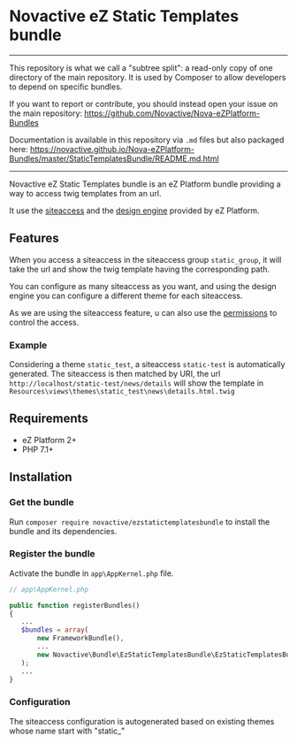 # Novactive eZ Static Templates bundle

----

This repository is what we call a "subtree split": a read-only copy of one directory of the main repository. 
It is used by Composer to allow developers to depend on specific bundles.

If you want to report or contribute, you should instead open your issue on the main repository: https://github.com/Novactive/Nova-eZPlatform-Bundles

Documentation is available in this repository via `.md` files but also packaged here: https://novactive.github.io/Nova-eZPlatform-Bundles/master/StaticTemplatesBundle/README.md.html

----

Novactive eZ Static Templates bundle is an eZ Platform bundle providing a way to access twig templates from an url.

It use the [siteaccess](https://doc.ezplatform.com/en/latest/guide/siteaccess/) and the [design engine](https://doc.ezplatform.com/en/latest/guide/design_engine/) provided by eZ Platform.

## Features

When you access a siteaccess in the siteaccess group `static_group`, it will take the url and show the twig template having the corresponding path.

You can configure as many siteaccess as you want, and using the design engine you can configure a different theme for each siteaccess.

As we are using the siteaccess feature, u can also use the [permissions](https://doc.ezplatform.com/en/latest/guide/permissions/) to control the access.

### Example

Considering a theme `static_test`, a siteaccess `static-test` is automatically generated. The siteaccess is then matched by URI, the url `http://localhost/static-test/news/details` will show the template in `Resources\views\themes\static_test\news\details.html.twig`

## Requirements

* eZ Platform 2+
* PHP 7.1+

## Installation

### Get the bundle

Run `composer require novactive/ezstatictemplatesbundle` to install the bundle and its dependencies.

### Register the bundle

Activate the bundle in `app\AppKernel.php` file.

```php
// app\AppKernel.php

public function registerBundles()
{
   ...
   $bundles = array(
       new FrameworkBundle(),
       ...
       new Novactive\Bundle\EzStaticTemplatesBundle\EzStaticTemplatesBundle(),
   );
   ...
}
```

### Configuration

The siteaccess configuration is autogenerated based on existing themes whose name start with "static_"
